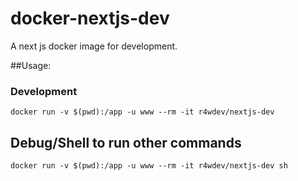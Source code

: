 # docker-nextjs-dev
A next js docker image for development.

##Usage:
### Development
```
docker run -v $(pwd):/app -u www --rm -it r4wdev/nextjs-dev
```
## Debug/Shell to run other commands
```
docker run -v $(pwd):/app -u www --rm -it r4wdev/nextjs-dev sh
```
